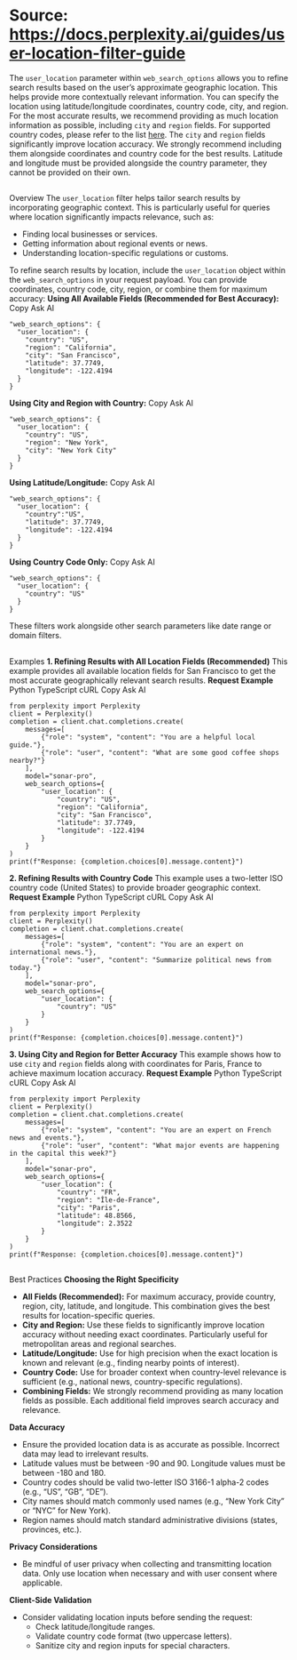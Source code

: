 # Source: https://docs.perplexity.ai/guides/user-location-filter-guide

The `user_location` parameter within `web_search_options` allows you to refine search results based on the user’s approximate geographic location. This helps provide more contextually relevant information.
You can specify the location using latitude/longitude coordinates, country code, city, and region. For the most accurate results, we recommend providing as much location information as possible, including `city` and `region` fields. For supported country codes, please refer to the list [here](https://en.wikipedia.org/wiki/List_of_ISO_3166_country_codes).
The `city` and `region` fields significantly improve location accuracy. We strongly recommend including them alongside coordinates and country code for the best results.
Latitude and longitude must be provided alongside the country parameter, they cannot be provided on their own.
## 
[​](https://docs.perplexity.ai/guides/user-location-filter-guide#overview)
Overview
The `user_location` filter helps tailor search results by incorporating geographic context. This is particularly useful for queries where location significantly impacts relevance, such as:
  * Finding local businesses or services.
  * Getting information about regional events or news.
  * Understanding location-specific regulations or customs.

To refine search results by location, include the `user_location` object within the `web_search_options` in your request payload. You can provide coordinates, country code, city, region, or combine them for maximum accuracy: **Using All Available Fields (Recommended for Best Accuracy):**
Copy
Ask AI
```
"web_search_options": {
  "user_location": {
    "country": "US",
    "region": "California",
    "city": "San Francisco",
    "latitude": 37.7749,
    "longitude": -122.4194
  }
}

```

**Using City and Region with Country:**
Copy
Ask AI
```
"web_search_options": {
  "user_location": {
    "country": "US",
    "region": "New York",
    "city": "New York City"
  }
}

```

**Using Latitude/Longitude:**
Copy
Ask AI
```
"web_search_options": {
  "user_location": {
    "country":"US",
    "latitude": 37.7749,
    "longitude": -122.4194
  }
}

```

**Using Country Code Only:**
Copy
Ask AI
```
"web_search_options": {
  "user_location": {
    "country": "US"
  }
}

```

These filters work alongside other search parameters like date range or domain filters.
## 
[​](https://docs.perplexity.ai/guides/user-location-filter-guide#examples)
Examples
**1. Refining Results with All Location Fields (Recommended)** This example provides all available location fields for San Francisco to get the most accurate geographically relevant search results. **Request Example**
Python
TypeScript
cURL
Copy
Ask AI
```
from perplexity import Perplexity
client = Perplexity()
completion = client.chat.completions.create(
    messages=[
        {"role": "system", "content": "You are a helpful local guide."},
        {"role": "user", "content": "What are some good coffee shops nearby?"}
    ],
    model="sonar-pro",
    web_search_options={
        "user_location": {
            "country": "US",
            "region": "California",
            "city": "San Francisco",
            "latitude": 37.7749,
            "longitude": -122.4194
        }
    }
)
print(f"Response: {completion.choices[0].message.content}")

```

**2. Refining Results with Country Code** This example uses a two-letter ISO country code (United States) to provide broader geographic context. **Request Example**
Python
TypeScript
cURL
Copy
Ask AI
```
from perplexity import Perplexity
client = Perplexity()
completion = client.chat.completions.create(
    messages=[
        {"role": "system", "content": "You are an expert on international news."},
        {"role": "user", "content": "Summarize political news from today."}
    ],
    model="sonar-pro",
    web_search_options={
        "user_location": {
            "country": "US"
        }
    }
)
print(f"Response: {completion.choices[0].message.content}")

```

**3. Using City and Region for Better Accuracy** This example shows how to use `city` and `region` fields along with coordinates for Paris, France to achieve maximum location accuracy. **Request Example**
Python
TypeScript
cURL
Copy
Ask AI
```
from perplexity import Perplexity
client = Perplexity()
completion = client.chat.completions.create(
    messages=[
        {"role": "system", "content": "You are an expert on French news and events."},
        {"role": "user", "content": "What major events are happening in the capital this week?"}
    ],
    model="sonar-pro",
    web_search_options={
        "user_location": {
            "country": "FR",
            "region": "Île-de-France",
            "city": "Paris",
            "latitude": 48.8566,
            "longitude": 2.3522
        }
    }
)
print(f"Response: {completion.choices[0].message.content}")

```

## 
[​](https://docs.perplexity.ai/guides/user-location-filter-guide#best-practices)
Best Practices
**Choosing the Right Specificity**
  * **All Fields (Recommended):** For maximum accuracy, provide country, region, city, latitude, and longitude. This combination gives the best results for location-specific queries.
  * **City and Region:** Use these fields to significantly improve location accuracy without needing exact coordinates. Particularly useful for metropolitan areas and regional searches.
  * **Latitude/Longitude:** Use for high precision when the exact location is known and relevant (e.g., finding nearby points of interest).
  * **Country Code:** Use for broader context when country-level relevance is sufficient (e.g., national news, country-specific regulations).
  * **Combining Fields:** We strongly recommend providing as many location fields as possible. Each additional field improves search accuracy and relevance.

**Data Accuracy**
  * Ensure the provided location data is as accurate as possible. Incorrect data may lead to irrelevant results.
  * Latitude values must be between -90 and 90. Longitude values must be between -180 and 180.
  * Country codes should be valid two-letter ISO 3166-1 alpha-2 codes (e.g., “US”, “GB”, “DE”).
  * City names should match commonly used names (e.g., “New York City” or “NYC” for New York).
  * Region names should match standard administrative divisions (states, provinces, etc.).

**Privacy Considerations**
  * Be mindful of user privacy when collecting and transmitting location data. Only use location when necessary and with user consent where applicable.

**Client-Side Validation**
  * Consider validating location inputs before sending the request: 
    * Check latitude/longitude ranges.
    * Validate country code format (two uppercase letters).
    * Sanitize city and region inputs for special characters.


